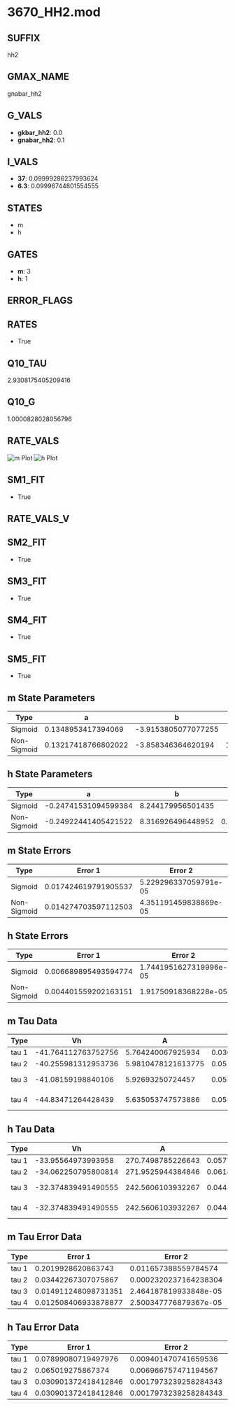 # 3670_HH2.mod

## SUFFIX

hh2

## GMAX_NAME

gnabar_hh2

## G_VALS

- **gkbar_hh2**: 0.0
- **gnabar_hh2**: 0.1

## I_VALS

- **37**: 0.09999286237993624
- **6.3**: 0.09996744801554555

## STATES

- m
- h

## GATES

- **m**: 3
- **h**: 1

## ERROR_FLAGS


## RATES

- True

## Q10_TAU

2.9308175405209416

## Q10_G

1.0000828028056796

## RATE_VALS

![m Plot](/Users/pbozelos/Dropbox/icg-Chai-Panos/supermodels/output_markdown_files/Na/3670_HH2.mod/images/m.png)
![h Plot](/Users/pbozelos/Dropbox/icg-Chai-Panos/supermodels/output_markdown_files/Na/3670_HH2.mod/images/h.png)

## SM1_FIT

- True

## RATE_VALS_V

## SM2_FIT

- True

## SM3_FIT

- True

## SM4_FIT

- True

## SM5_FIT

- True

## m State Parameters

| Type | a | b | c | d |
| --- | --- | --- | --- | --- |
| Sigmoid | 0.1348953417394069 | -3.9153805077077255 |
| Non-Sigmoid | 0.13217418766802022 | -3.858346364620194 | 1.0094744690689417 | -0.008523934409267164 |

## h State Parameters

| Type | a | b | c | d |
| --- | --- | --- | --- | --- |
| Sigmoid | -0.24741531094599384 | 8.244179956501435 |
| Non-Sigmoid | -0.24922441405421522 | 8.316926496448952 | 0.9969649772242527 | 0.0035711264337471966 |

## m State Errors

| Type | Error 1 | Error 2 | Error 3 |
| --- | --- | --- | --- |
| Sigmoid | 0.017424619791905537 | 5.229296337059791e-05 | 0.011410423163244055 |
| Non-Sigmoid | 0.014274703597112503 | 4.351191459838869e-05 | 0.009347716651390035 |

## h State Errors

| Type | Error 1 | Error 2 | Error 3 |
| --- | --- | --- | --- |
| Sigmoid | 0.006689895493594774 | 1.7441951627319996e-05 | 0.004713032165929869 |
| Non-Sigmoid | 0.004401559202163151 | 1.91750918368228e-05 | 0.0031008989781531704 |

## m Tau Data

| Type | Vh | A | b1 | b2 | c1 | c2 | d1 | d2 | e1 | e2 |
| --- | --- | --- | --- | --- | --- | --- | --- | --- | --- | --- |
| tau 1 | -41.764112763752756 | 5.764240067925934 | 0.03610271326809061 | 0.022652279427422473 |
| tau 2 | -40.255981312953736 | 5.9810478121613775 | 0.051464737378761366 | 0.00041101288988842596 | 0.03213162159544822 | -0.00011593886761746903 |
| tau 3 | -41.08159198840106 | 5.92693250724457 | 0.057677023333474624 | 0.0007246331858796147 | 3.811813440394504e-06 | 0.03394456883328739 | -0.00017893521319574453 | 3.8858021720681013e-07 |
| tau 4 | -44.83471264428439 | 5.635053747573886 | 0.05554759292247326 | 0.0006631912241016697 | 4.701456812431705e-07 | -4.4127422061389346e-08 | 0.02364807795031053 | 7.293956594465476e-05 | -1.8807442768312459e-06 | 6.913843261751866e-09 |

## h Tau Data

| Type | Vh | A | b1 | b2 | c1 | c2 | d1 | d2 | e1 | e2 |
| --- | --- | --- | --- | --- | --- | --- | --- | --- | --- | --- |
| tau 1 | -33.95564973993958 | 270.7498785226643 | 0.057785211579269746 | 0.17293736270723245 |
| tau 2 | -34.062250795800814 | 271.9525944384846 | 0.06149190158488596 | 0.000109526295093199 | 0.18277433388052475 | -0.0011676297236319166 |
| tau 3 | -32.374839491490555 | 242.5606103932267 | 0.044340545408906216 | -0.00027120081774542235 | -1.951410386263203e-06 | 0.2214136014140721 | -0.0037471035098873315 | 1.8823605330483556e-05 |
| tau 4 | -32.374839491490555 | 242.5606103932267 | 0.044340545408906216 | -0.00027120081774542235 | -1.951410386263203e-06 | 0.0 | 0.2214136014140721 | -0.0037471035098873315 | 1.8823605330483556e-05 | 0.0 |

## m Tau Error Data

| Type | Error 1 | Error 2 | Error 3 |
| --- | --- | --- | --- |
| tau 1 | 0.2019928620863743 | 0.011657388559784574 | 0.06686414987874781 |
| tau 2 | 0.03442267307075867 | 0.0002320237164238304 | 0.011394673790235899 |
| tau 3 | 0.014911248098731351 | 2.464187819933848e-05 | 0.004935956238525035 |
| tau 4 | 0.012508406933878877 | 2.500347776879367e-05 | 0.004140562133396612 |

## h Tau Error Data

| Type | Error 1 | Error 2 | Error 3 |
| --- | --- | --- | --- |
| tau 1 | 0.07899080719497976 | 0.009401470741659536 | 0.056861166128183344 |
| tau 2 | 0.065019275867374 | 0.006966757471194567 | 0.04680382411466105 |
| tau 3 | 0.030901372418412846 | 0.0017973239258284343 | 0.022244209586756908 |
| tau 4 | 0.030901372418412846 | 0.0017973239258284343 | 0.022244209586756908 |

